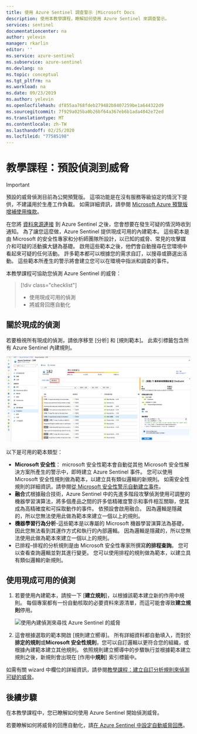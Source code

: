 ```yaml
---
title: 使用 Azure Sentinel 調查警示 |Microsoft Docs
description: 使用本教學課程，瞭解如何使用 Azure Sentinel 來調查警示。
services: sentinel
documentationcenter: na
author: yelevin
manager: rkarlin
editor: ''
ms.service: azure-sentinel
ms.subservice: azure-sentinel
ms.devlang: na
ms.topic: conceptual
ms.tgt_pltfrm: na
ms.workload: na
ms.date: 09/23/2019
ms.author: yelevin
ms.openlocfilehash: df855aa768fdeb279482b8407259be1a644322d9
ms.sourcegitcommit: 7f929a025ba0b26bf64a367eb6b1ada4042e72ed
ms.translationtype: MT
ms.contentlocale: zh-TW
ms.lasthandoff: 02/25/2020
ms.locfileid: "77585198"
---
```

# <a name="tutorial-detect-threats-out-of-the-box"></a>教學課程：預設偵測到威脅


> [!IMPORTANT]
> 預設的威脅偵測目前為公開預覽版。
> 這項功能是在沒有服務等級協定的情況下提供，不建議用於生產工作負載。
> 如需詳細資訊，請參閱 [Microsoft Azure 預覽版增補使用條款](https://azure.microsoft.com/support/legal/preview-supplemental-terms/)。

在您將 [資料來源連接](quickstart-onboard.md) 到 Azure Sentinel 之後，您會想要在發生可疑的情況時收到通知。 為了讓您這麼做，Azure Sentinel 提供現成可用的內建範本。 這些範本是由 Microsoft 的安全性專家和分析師團隊所設計，以已知的威脅、常見的攻擊媒介和可疑的活動擴大鏈為基礎。 啟用這些範本之後，他們會自動搜尋在您環境中看起來可疑的任何活動。 許多範本都可以根據您的需求自訂，以搜尋或篩選出活動。 這些範本所產生的警示將會建立您可以在環境中指派和調查的事件。

本教學課程可協助您偵測 Azure Sentinel 的威脅：

> [!div class="checklist"]
> * 使用現成可用的偵測
> * 將威脅回應自動化

## <a name="about-out-of-the-box-detections"></a>關於現成的偵測

若要檢視所有現成的偵測，請依序移至 [分析] 和 [規則範本]。 此索引標籤包含所有 Azure Sentinel 內建規則。

   ![使用內建偵測來尋找 Azure Sentinel 的威脅](media/tutorial-detect-built-in/view-oob-detections.png)

以下是可用的範本類型：

- **Microsoft 安全性**： microsoft 安全性範本會自動從其他 Microsoft 安全性解決方案所產生的警示中，即時建立 Azure Sentinel 事件。 您可以使用 Microsoft 安全性規則做為範本，以建立具有類似邏輯的新規則。 如需安全性規則的詳細資訊，請參閱[從 Microsoft 安全性警示自動建立事件](create-incidents-from-alerts.md)。
- **融合**式根據融合技術，Azure Sentinel 中的先進多階段攻擊偵測使用可調整的機器學習演算法，將多個產品之間的許多低精確度警示和事件相互關聯，使其成為高精確度和可採取動作的事件。 依預設會啟用融合。 因為邏輯是隱藏的，所以您無法使用此做為範本來建立一個以上的規則。
- **機器學習行為分析**-這些範本是以專屬的 Microsoft 機器學習演算法為基礎，因此您無法看到其運作方式和執行的內部邏輯。 因為邏輯是隱藏的，所以您無法使用此做為範本來建立一個以上的規則。
-   已排程–排程的分析規則是由 Microsoft 安全性專家所撰寫**的排程查詢**。 您可以查看查詢邏輯並對其進行變更。 您可以使用排程的規則做為範本，以建立具有類似邏輯的新規則。

## <a name="use-out-of-the-box-detections"></a>使用現成可用的偵測

1. 若要使用內建範本，請按一下 [**建立規則**]，以根據該範本建立新的作用中規則。 每個專案都有一份自動核取的必要資料來源清單，而這可能會導致**建立規則**停用。
  
   ![使用內建偵測來尋找 Azure Sentinel 的威脅](media/tutorial-detect-built-in/use-built-in-template.png)
 
1. 這會根據選取的範本開啟 [規則建立嚮導]。 所有詳細資料都自動填入，而對於**排定的規則**或**Microsoft 安全性規則**，您可以自訂邏輯以更符合您的組織，或根據內建範本建立其他規則。 依照規則建立嚮導中的步驟執行並根據範本建立規則之後，新規則會出現在 [作用中**規則**] 索引標籤中。

如需有關 wizard 中欄位的詳細資訊，請參閱[教學課程：建立自訂分析規則來偵測可疑的威脅](tutorial-detect-threats-custom.md)。



## <a name="next-steps"></a>後續步驟
在本教學課程中，您已瞭解如何使用 Azure Sentinel 開始偵測威脅。 

若要瞭解如何將威脅的回應自動化，請[在 Azure Sentinel 中設定自動威脅回應](tutorial-respond-threats-playbook.md)。

